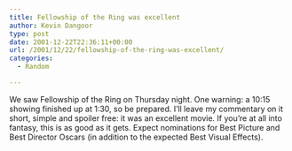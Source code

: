 ```yaml
---
title: Fellowship of the Ring was excellent
author: Kevin Dangoor
type: post
date: 2001-12-22T22:36:11+00:00
url: /2001/12/22/fellowship-of-the-ring-was-excellent/
categories:
  - Random

---
```

We saw Fellowship of the Ring on Thursday night. One warning: a 10:15 showing finished up at 1:30, so be prepared. I&#8217;ll leave my commentary on it short, simple and spoiler free: it was an excellent movie. If you&#8217;re at all into fantasy, this is as good as it gets. Expect nominations for Best Picture and Best Director Oscars (in addition to the expected Best Visual Effects).